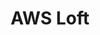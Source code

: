 ---
title: AWS Loft
description: Whether you are a new startup looking to launch or an existing startup looking for ways to grow your business, you will learn something new at the AWS Startup Day.
href: https://floor28.co.il/
avatar: ./avatar1.png
attendantIds:
  - nader-dabit

country: Israel
city: Tel-Aviv
---